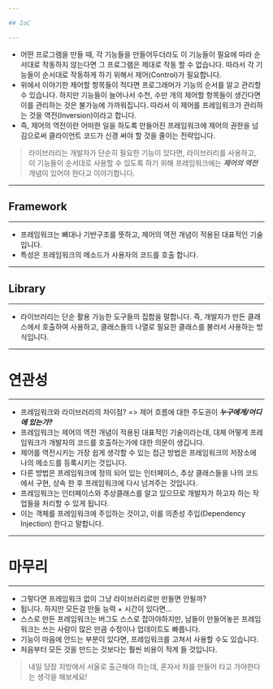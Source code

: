 ```yaml
---

## IoC

---
```


- 어떤 프로그램을 만들 때, 각 기능들을 만들어두더라도 이 기능들이 필요에 따라 순서대로 작동하지 않는다면 그 프로그램은 제대로 작동 할 수 없습니다. 따라서 각 기능들이 순서대로 작동하게 하기 위해서 제어(Control)가 필요합니다.
- 위에서 이야기한 제어할 항목들이 적다면 프로그래머가 기능의 순서를 알고 관리할 수 있습니다. 하지만 기능들이 늘어나서 수천, 수만 개의 제어할 항목들이 생긴다면 이를 관리하는 것은 불가능에 가까워집니다. 따라서 이 제어를 프레임워크가 관리하는 것을 역전(Inversion)이라고 합니다.
- 즉, 제어의 역전이란 어떠한 일을 하도록 만들어진 프레임워크에 제어의 권한을 넘김으로써 클라이언트 코드가 신경 써야 할 것을 줄이는 전략입니다.

>라이브러리는 개발자가 단순히 필요한 기능이 있다면, 라이브러리를 사용하고, 이 기능들이 순서대로 사용할 수 있도록 하기 위해 프레임워크에는 ***제어의 역전*** 개념이 있어야 한다고 이야기합니다.

---

## Framework

---

- 프레임워크는 뼈대나 기반구조를 뜻하고, 제어의 역전 개념이 적용된 대표적인 기술입니다.
- 특성은 프레임워크의 메소드가 사용자의 코드를 호출 합니다.


---

## Library

---

- 라이브러리는 단순 활용 가능한 도구들의 집합을 말합니다. 즉, 개발자가 만든 클래스에서 호출하여 사용하고, 클래스들의 나열로 필요한 클래스를 불러서 사용하는 방식입니다.

---

# 연관성

---

- 프레임워크와 라이브러리의 차이점?
=> 제어 흐름에 대한 주도권이 ***누구에게/어디에 있는가?***
- 프레임워크는 제어의 역전 개념이 적용된 대표적인 기술이라는데, 대체 어떻게 프레임워크가 개발자의 코드를 호출하는가에 대한 의문이 생깁니다.
- 제어를 역전시키는 가장 쉽게 생각할 수 있는 접근 방법은 프레임워크의 저장소에 나의 메소드를 등록시키는 것입니다.
- 다른 방법은 프레임워크에 정의 되어 있는 인터페이스, 추상 클래스들을 나의 코드에서 구현, 상속 한 후 프레임워크에 다시 넘겨주는 것입니다.
- 프레임워크는 인터페이스와 추상클래스를 알고 있으므로 개발자가 하고자 하는 작업들을 처리할 수 있게 됩니다.
- 이는 객체를 프레임워크에 주입하는 것이고, 이를 의존성 주입(Dependency Injection) 한다고 말합니다.

---

# 마무리

---

- 그렇다면 프레임워크 없이 그냥 라이브러리로만 만들면 안될까?
- 됩니다. 하지만 모든걸 만들 능력 + 시간이 있다면...
- 스스로 만든 프레임워크는 버그도 스스로 잡아야하지만, 남들이 만들어놓은 프레임워크는 쓰는 사람이 많은 만큼 수정이나 업데이트도 빠릅니다.
- 기능이 마음에 안드는 부분이 있다면, 프레임워크를 고쳐서 사용할 수도 있습니다.
- 처음부터 모든 것을 만드는 것보다는 훨씬 비용이 적게 들 것입니다.
> 내일 당장 지방에서 서울로 출근해야 하는데, 혼자서 차를 만들어 타고 가야한다는 생각을 해보세요!